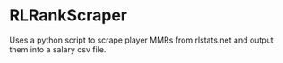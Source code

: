 # RLRankScraper
Uses a python script to scrape player MMRs from rlstats.net and output them into a salary csv file.
